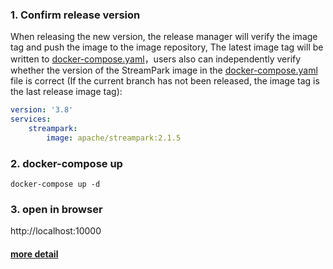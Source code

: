 
### 1. Confirm release version
When releasing the new version, the release manager will verify the image tag and push the image to the image repository,
The latest image tag will be written to [docker-compose.yaml](./docker-compose.yaml)，users also can independently verify whether the version of the StreamPark image in the [docker-compose.yaml](./docker-compose.yaml) file is correct (If the current branch has not been released, the image tag is the last release image tag):

```yaml
version: '3.8'
services:
    streampark:
        image: apache/streampark:2.1.5
```

### 2. docker-compose up

```shell
docker-compose up -d
```

### 3. open in browser

http://localhost:10000

#### [more detail](https://streampark.apache.org/docs/get-started/docker-deployment)
